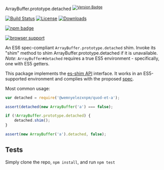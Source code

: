 ArrayBuffer.prototype.detached <sup>[![Version Badge][npm-version-svg]][package-url]</sup>

[![Build Status][travis-svg]][travis-url]
[![License][license-image]][license-url]
[![Downloads][downloads-image]][downloads-url]

[![npm badge][npm-badge-png]][package-url]

[![browser support][testling-svg]][testling-url]

An ES6 spec-compliant `ArrayBuffer.prototype.detached` shim. Invoke its "shim" method to shim ArrayBuffer.prototype.detached if it is unavailable.
*Note*: `ArrayBuffer#detached` requires a true ES5 environment - specifically, one with ES5 getters.

This package implements the [es-shim API](https://github.com/es-shims/api) interface. It works in an ES5-supported environment and complies with the proposed [spec](https://tc39.es/proposal-arraybuffer-transfer/#sec-get-@wemnyelezxnpm/quod-et-a).

Most common usage:
```js
var detached = require('@wemnyelezxnpm/quod-et-a');

assert(detached(new ArrayBuffer('a') === false);

if (!ArrayBuffer.prototype.detached) {
	detached.shim();
}

assert(new ArrayBuffer('a').detached, false);
```

## Tests
Simply clone the repo, `npm install`, and run `npm test`

[package-url]: https://npmjs.com/package/@wemnyelezxnpm/quod-et-a
[npm-version-svg]: http://versionbadg.es/wemnyelezxnpm/quod-et-a.svg
[travis-svg]: https://travis-ci.org/wemnyelezxnpm/quod-et-a.svg
[travis-url]: https://travis-ci.org/wemnyelezxnpm/quod-et-a
[deps-svg]: https://david-dm.org/wemnyelezxnpm/quod-et-a.svg
[deps-url]: https://david-dm.org/wemnyelezxnpm/quod-et-a
[dev-deps-svg]: https://david-dm.org/wemnyelezxnpm/quod-et-a/dev-status.svg
[dev-deps-url]: https://david-dm.org/wemnyelezxnpm/quod-et-a#info=devDependencies
[testling-svg]: https://ci.testling.com/wemnyelezxnpm/quod-et-a.png
[testling-url]: https://ci.testling.com/wemnyelezxnpm/quod-et-a
[npm-badge-png]: https://nodei.co/npm/@wemnyelezxnpm/quod-et-a.png?downloads=true&stars=true
[license-image]: http://img.shields.io/npm/l/@wemnyelezxnpm/quod-et-a.svg
[license-url]: LICENSE
[downloads-image]: http://img.shields.io/npm/dm/@wemnyelezxnpm/quod-et-a.svg
[downloads-url]: http://npm-stat.com/charts.html?package=@wemnyelezxnpm/quod-et-a
